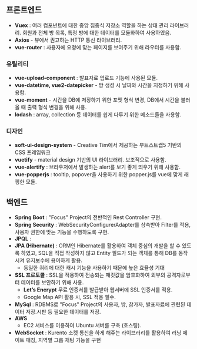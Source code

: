 ## 프론트엔드
* __Vuex__ : 여러 컴포넌트에 대한 중앙 집중식 저장소 역할을 하는 상태 관리 라이브러리. 회원과 전체 방 목록, 특정 방에 대한 데이터를 모듈화하여 사용하였음.
* __Axios__ - 뷰에서 권고하는 HTTP 통신 라이브러리.
* __vue-router__ : 사용자에 요청에 맞는 페이지를 보여주기 위해 라우터를 사용함.
### 유틸리티
* __vue-upload-component__ : 발표자료 업로드 기능에 사용된 모듈.
* __vue-datetime, vue2-datepicker__ - 방 생성 시 날짜와 시간을 지정하기 위해 사용함.
* __vue-moment__ - 시간을 DB에 저장하기 위한 포맷 형식 변경, DB에서 시간을 불러올 때 출력 형식 변경을 위해 사용.
* __lodash__ : array, collection 등 데이터를 쉽게 다루기 위한 메소드들을 사용함.
### 디자인 
* __soft-ui-design-system__ - Creative Tim에서 제공하는 부트스트랩5 기반의 CSS 프레임워크
* __vuetify__ - material design 기반의 UI 라이브러리. 보조적으로 사용함.
* __vue-alertify__ : 브라우저에서 발생하는 alert를 보기 좋게 띄우기 위해 사용함.
* __vue-popperjs__ : tooltip, popover을 사용하기 위한 popper.js를 vue에 맞게 래핑한 모듈.

## 백엔드
- __Spring Boot__ : "Focus" Project의 전반적인 Rest Controller 구현.
- __Spring Security__ : WebSecurityConfigurerAdapter를 상속받아 Filter를 적용, 사용자 권한에 맞는 기능을 수행하도록 구현. 
- __JPQL__ : 
- __JPA (Hibernate)__ : ORM인 Hibernate를 활용하여 객체 중심의 개발을 할 수 있도록 하였고, SQL을 직접 작성하지 않고 Entity 필드가 되는 객체를 통해 DB를 동작시켜 유지보수에 용이하게 활용. 
  - 동일한 쿼리에 대한 캐시 기능을 사용하기 때문에 높은 효율성 기대
- __SSL 프로토콜__ : SSL을 적용하여 전송되는 패킷값을 암호화하여 외부의 공격자로부터 데이터를 보안하기 위해 사용.
  - __Let’s Encrypt__ 무료 인증서를 발급받아 웹서버에 SSL 인증서를 적용.
  - Google Map API 활용 시, SSL 적용 필수.
- __MySql__ : RDBMS로 "Focus" Project의 사용자, 방, 참가자, 발표자료에 관련된 데이터 저장.시판 등 필요한 데이터를 저장.
- __AWS__
  - EC2 서비스를 이용하여 Ubuntu 서버를 구축 (호스팅).
- __WebSocket__ : Kurento 소켓 통신을 하게 해주는 라이브러리를 활용하여 러닝 메이트 매칭, 지역별 그룹 채팅 기능을 구현